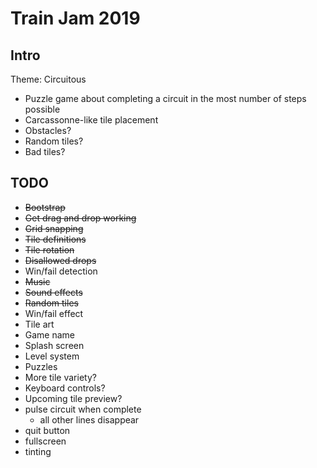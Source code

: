 # Train Jam 2019

## Intro

Theme: Circuitous

* Puzzle game about completing a circuit in the most number of steps possible
* Carcassonne-like tile placement
* Obstacles?
* Random tiles?
* Bad tiles?

## TODO

* ~~Bootstrap~~
* ~~Get drag and drop working~~
* ~~Grid snapping~~
* ~~Tile definitions~~
* ~~Tile rotation~~
* ~~Disallowed drops~~
* Win/fail detection
* ~~Music~~
* ~~Sound effects~~
* ~~Random tiles~~
* Win/fail effect
* Tile art
* Game name
* Splash screen
* Level system
* Puzzles
* More tile variety?
* Keyboard controls?
* Upcoming tile preview?
* pulse circuit when complete
  * all other lines disappear
* quit button
* fullscreen
* tinting
